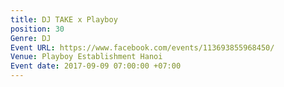 ```yaml
---
title: DJ TAKE x Playboy
position: 30
Genre: DJ
Event URL: https://www.facebook.com/events/113693855968450/
Venue: Playboy Establishment Hanoi
Event date: 2017-09-09 07:00:00 +07:00
---
```


